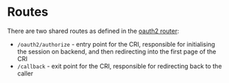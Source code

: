 # Routes

There are two shared routes as defined in the [oauth2 router](./oauth2/index.js):

- `/oauth2/authorize` - entry point for the CRI, responsible for initialising the session on backend, and then redirecting into the first page of the CRI
- `/callback` - exit point for the CRI, responsible for redirecting back to the caller
